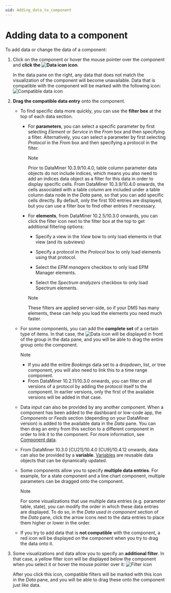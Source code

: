```yaml
---
uid: Adding_data_to_component
---
```


# Adding data to a component

To add data or change the data of a component:

1. Click on the component or hover the mouse pointer over the component and **click the ![Data icon](~/user-guide/images/dashboards_data.png) icon**.

   In the data pane on the right, any data that does not match the visualization of the component will become unavailable. Data that is compatible with the component will be marked with the following icon: ![Compatible data icon](~/user-guide/images/NewRD_data.png)

1. **Drag the compatible data entry** onto the component.

   - To find specific data more quickly, you can use the **filter box** at the top of each data section.

     - For **parameters**, you can select a specific parameter by first selecting *Element* or *Service* in the *From* box and then specifying a filter. Alternatively, you can select a parameter by first selecting *Protocol* in the *From* box and then specifying a protocol in the filter.

       > [!NOTE]
       > Prior to DataMiner 10.3.9/10.4.0, table column parameter data objects do not include indices, which means you also need to add an indices data object as a filter for this data in order to display specific cells. From DataMiner 10.3.9/10.4.0 onwards, the cells associated with a table column are included under a table column data node in the *Data* pane, so that you can add specific cells directly. By default, only the first 100 entries are displayed, but you can use a filter box to find other entries if necessary.<!-- RN 36724 -->

     - For **elements**, from DataMiner 10.2.5/10.3.0 onwards, you can click the filter icon next to the filter box at the top to get additional filtering options:

       - Specify a view in the *View* bow to only load elements in that view (and its subviews)

       - Specify a protocol in the *Protocol* box to only load elements using that protocol.

       - Select the *EPM managers* checkbox to only load EPM Manager elements.

       - Select the *Spectrum analyzers* checkbox to only load Spectrum elements.

       > [!NOTE]
       > These filters are applied server-side, so if your DMS has many elements, these can help you load the elements you need much faster.

   - For some components, you can add the **complete set** of a certain type of items. In that case, the ![Data](~/user-guide/images/dashboards_data.png) icon will be displayed in front of the group in the data pane, and you will be able to drag the entire group onto the component.

     > [!NOTE]
     >
     > - If you add the entire *Bookings* data set to a dropdown, list, or tree component, you will also need to link this to a time range component.
     > - From DataMiner 10.2.11/10.3.0 onwards, you can filter on all versions of a protocol by adding the protocol itself to the component. In earlier versions, only the first of the available versions will be added in that case.

   - Data input can also be provided by any another component. When a component has been added to the dashboard or low-code app, the *Components* or *Feeds* section (depending on your DataMiner version<!--RN 41141-->) is added to the available data in the *Data* pane. You can then drag an entry from this section to a different component in order to link it to the component. For more information, see [Component data](xref:Component_Data).

   - From DataMiner 10.3.0 [CU21]/10.4.0 [CU9]/10.4.12 onwards<!--RN 41039-->, data can also be provided by a **variable**. [Variables](xref:Variables) are reusable data objects that can be dynamically updated.

   - Some components allow you to specify **multiple data entries**. For example, for a state component and a line chart component, multiple parameters can be dragged onto the component.

     > [!NOTE]
     > For some visualizations that use multiple data entries (e.g. parameter table, state), you can modify the order in which these data entries are displayed. To do so, in the *Data used in component* section of the *Data* pane, click the arrow icons next to the data entries to place them higher or lower in the order.

   - If you try to add data that is **not compatible** with the component, a red icon will be displayed on the component when you try to drag the data onto it.

1. Some visualizations and data allow you to specify an **additional filter**. In that case, a yellow filter icon will be displayed below the component when you select it or hover the mouse pointer over it: ![Filter icon](~/user-guide/images/DashboardsX_filter.png)

   After you click this icon, compatible filters will be marked with this icon in the *Data* pane, and you will be able to drag these onto the component just like data.
